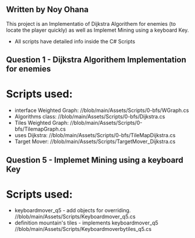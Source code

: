 ## Written by Noy Ohana

This project is an Implementatio of Dijkstra Algorithem for enemies (to locate the player quickly)
as well as Implemet Mining using a keyboard Key.

* All scripts have detailed info inside the C# Scripts

## Question 1 - Dijkstra Algorithem Implementation for enemies
# Scripts used:
* interface Weighted Graph:
//blob/main/Assets/Scripts/0-bfs/WGraph.cs
* Algorithms class:
//blob/main/Assets/Scripts/0-bfs/Dijkstra.cs
* Tiles Weighted Graph:
//blob/main/Assets/Scripts/0-bfs/TilemapGraph.cs
* uses Dijkstra:
//blob/main/Assets/Scripts/0-bfs/TileMapDijkstra.cs
* Target Mover:
//blob/main/Assets/Scripts/TargetMover_Dijkstra.cs

## Question 5 - Implemet Mining using a keyboard Key
# Scripts used:
* keyboardmover_q5 - add objects for overriding.
//blob/main/Assets/Scripts/Keyboardmover_q5.cs
* definition mountain's tiles - implements keyboardmover_q5
//blob/main/Assets/Scripts/Keyboardmoverbytiles_q5.cs

